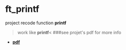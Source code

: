 # ft_printf
project recode function **printf**

>work like **printf**<
###see projet's pdf for more info
* **[pdf](https://cdn.intra.42.fr/pdf/pdf/20/ft_printf.pdf)**
